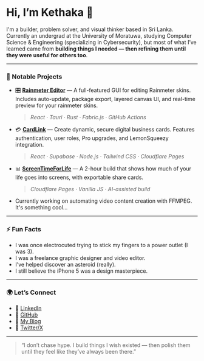 # Hi, I’m Kethaka 👋

I'm a builder, problem solver, and visual thinker based in Sri Lanka. Currently an undergrad at the University of Moratuwa, studying Computer Science & Engineering (specializing in Cybersecurity), but most of what I’ve learned came from **building things I needed — then refining them until they were useful for others too**.

---

### 🧩 Notable Projects

- 🎛 [**Rainmeter Editor**](https://rainmetereditor.pages.dev/) — A full-featured GUI for editing Rainmeter skins. Includes auto-update, package export, layered canvas UI, and real-time preview for your rainmeter skins.  
  > *React · Tauri · Rust · Fabric.js · GitHub Actions*

- 💳 [**CardLink**](https://cardlink.live/) — Create dynamic, secure digital business cards. Features authentication, user roles, Pro upgrades, and LemonSqueezy integration.  
  > *React · Supabase · Node.js · Tailwind CSS · Cloudflare Pages*

- 📊 [**ScreenTimeForLife**](https://screentimeforlife.pages.dev/) — A 2-hour build that shows how much of your life goes into screens, with exportable share cards.  
  > *Cloudflare Pages · Vanilla JS · AI-assisted build*

- Currently working on automating video content creation with FFMPEG. It's something cool...
---

### ⚡ Fun Facts

- I was once electrocuted trying to stick my fingers to a power outlet (I was 3).
- I was a freelance graphic designer and video editor.
- I’ve helped discover an asteroid (really).  
- I still believe the iPhone 5 was a design masterpiece.

---

### 🌍 Let’s Connect

- 🔗 [LinkedIn](https://www.linkedin.com/in/kethakav)
- 🐙 [GitHub](https://github.com/kethakav)
- 📝 [My Blog](https://kethakav.me/)
- 💬 [Twitter/X](https://twitter.com/kethakav)

---

> “I don’t chase hype. I build things I wish existed — then polish them until they feel like they’ve always been there.”

